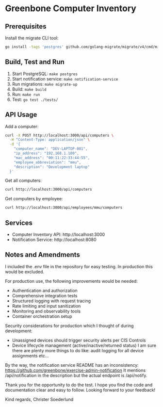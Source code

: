 # Greenbone Computer Inventory

## Prerequisites

Install the migrate CLI tool:
```bash
go install -tags 'postgres' github.com/golang-migrate/migrate/v4/cmd/migrate@latest
```

## Build, Test and Run

1. Start PostgreSQL: `make postgres`
2. Start notification service: `make notification-service`  
3. Run migrations: `make migrate-up`
4. Build: `make build`
5. Run: `make run`
6. Test: `go test ./tests/`

## API Usage

Add a computer:
```bash
curl -X POST http://localhost:3000/api/computers \
  -H "Content-Type: application/json" \
  -d '{
    "computer_name": "DEV-LAPTOP-001",
    "ip_address": "192.168.1.100", 
    "mac_address": "00:11:22:33:44:55",
    "employee_abbreviation": "mmu",
    "description": "Development laptop"
  }'
```

Get all computers:
```bash
curl http://localhost:3000/api/computers
```

Get computers by employee:
```bash
curl http://localhost:3000/api/employees/mmu/computers
```

## Services

- Computer Inventory API: http://localhost:3000
- Notification Service: http://localhost:8080

## Notes and Amendments

I included the .env file in the repository for easy testing. In production this would be excluded.

For production use, the following improvements would be needed:
- Authentication and authorization
- Comprehensive integration tests  
- Structured logging with request tracing
- Rate limiting and input sanitization
- Monitoring and observability tools
- Container orchestration setup

Security considerations for production which I thought of during development:
- Unassigned devices should trigger security alerts per CIS Controls
- Device lifecycle management (active/inactive/returned status)
I am sure there are plenty more things to do like: audit logging for all device assignments etc...

By the way, the notification service README has an inconsistency: https://github.com/greenbone/exercise-admin-notification
It mentions /api/notification in the description but the actual endpoint is /api/notify.

Thank you for the opportunity to do the test. I hope you find the code and documentation clear and easy to follow.
Looking forward to your feedback!

Kind regards,
Christer Soederlund
